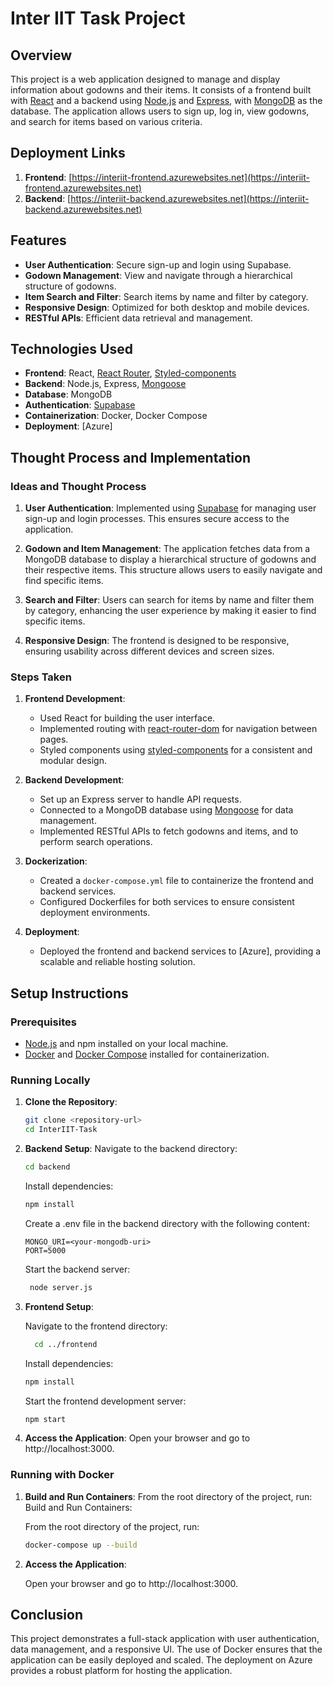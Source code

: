 # Inter IIT Task Project

## Overview

This project is a web application designed to manage and display information about godowns and their items. It consists of a frontend built with [React](https://reactjs.org/) and a backend using [Node.js](https://nodejs.org/en/) and [Express](https://expressjs.com/), with [MongoDB](https://www.mongodb.com/) as the database. The application allows users to sign up, log in, view godowns, and search for items based on various criteria.

## Deployment Links

1. **Frontend**: [https://interiit-frontend.azurewebsites.net](https://interiit-frontend.azurewebsites.net)
2. **Backend**: [https://interiit-backend.azurewebsites.net](https://interiit-backend.azurewebsites.net)

## Features

- **User Authentication**: Secure sign-up and login using Supabase.
- **Godown Management**: View and navigate through a hierarchical structure of godowns.
- **Item Search and Filter**: Search items by name and filter by category.
- **Responsive Design**: Optimized for both desktop and mobile devices.
- **RESTful APIs**: Efficient data retrieval and management.

## Technologies Used

- **Frontend**: React, [React Router](https://reactrouter.com/en/main), [Styled-components](https://styled-components.com/)
- **Backend**: Node.js, Express, [Mongoose](https://mongoosejs.com/)
- **Database**: MongoDB
- **Authentication**: [Supabase](https://supabase.com/)
- **Containerization**: Docker, Docker Compose
- **Deployment**: [Azure]

## Thought Process and Implementation

### Ideas and Thought Process

1. **User Authentication**: 
   Implemented using [Supabase](https://supabase.com/) for managing user sign-up and login processes. This ensures secure access to the application.
   
2. **Godown and Item Management**: 
   The application fetches data from a MongoDB database to display a hierarchical structure of godowns and their respective items. This structure allows users to easily navigate and find specific items.
   
3. **Search and Filter**: 
   Users can search for items by name and filter them by category, enhancing the user experience by making it easier to find specific items.
   
4. **Responsive Design**: 
   The frontend is designed to be responsive, ensuring usability across different devices and screen sizes.

### Steps Taken

1. **Frontend Development**:
   - Used React for building the user interface.
   - Implemented routing with [react-router-dom](https://reactrouter.com/en/main) for navigation between pages.
   - Styled components using [styled-components](https://styled-components.com/) for a consistent and modular design.

2. **Backend Development**:
   - Set up an Express server to handle API requests.
   - Connected to a MongoDB database using [Mongoose](https://mongoosejs.com/) for data management.
   - Implemented RESTful APIs to fetch godowns and items, and to perform search operations.

3. **Dockerization**:
   - Created a `docker-compose.yml` file to containerize the frontend and backend services.
   - Configured Dockerfiles for both services to ensure consistent deployment environments.

4. **Deployment**:
   - Deployed the frontend and backend services to [Azure], providing a scalable and reliable hosting solution.

## Setup Instructions

### Prerequisites

- [Node.js](https://nodejs.org/en/) and npm installed on your local machine.
- [Docker](https://www.docker.com/) and [Docker Compose](https://docs.docker.com/compose/) installed for containerization.

### Running Locally

1. **Clone the Repository**:
   ```bash
   git clone <repository-url>
   cd InterIIT-Task
   ```
   
2. **Backend Setup**:
    Navigate to the backend directory:
   ```bash
   cd backend
   ```
   Install dependencies:

   ```bash
   npm install
   ```

   Create a .env file in the backend directory with the following content:

   ```env
   MONGO_URI=<your-mongodb-uri>
   PORT=5000
   ```

   Start the backend server:

   ```bash
    node server.js
   ```

3. **Frontend Setup**:

    Navigate to the frontend directory:

    ```bash
      cd ../frontend
    ```

   Install dependencies:

   ```bash
   npm install
   ```
   
   Start the frontend development server:

   ```bash
   npm start
   ```
4. **Access the Application**:
    Open your browser and go to http://localhost:3000.
   
### Running with Docker

1. **Build and Run Containers**:
   From the root directory of the project, run:
   Build and Run Containers:

   From the root directory of the project, run:

    ```bash
    docker-compose up --build
    ```

2. **Access the Application**:

    Open your browser and go to http://localhost:3000.
   
## Conclusion

This project demonstrates a full-stack application with user authentication, data management, and a responsive UI. The use of Docker ensures that the application can be easily deployed and scaled. The deployment on Azure provides a robust platform for hosting the application.



